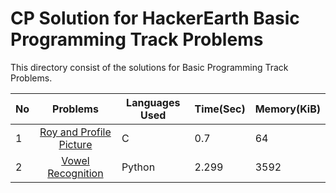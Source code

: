 # CP Solution for HackerEarth Basic Programming Track Problems

This directory consist of the solutions for Basic Programming Track Problems.

|**No**| **Problems**      | **Languages Used** | **Time(Sec)** | **Memory(KiB)** |
| ---- |:-----------------:| ------------------ | --------- | ---------- |
| 1 | [Roy and Profile Picture](./roy_and_profile_picture.c) | C | 0.7 | 64 |
| 2 | [Vowel Recognition](./vowel_recognition.py) | Python | 2.299 | 3592 |